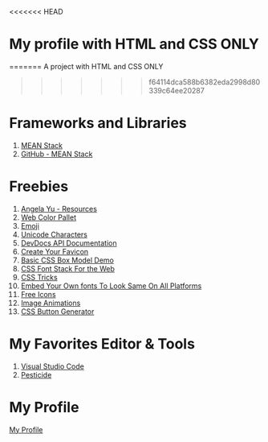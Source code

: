 <<<<<<< HEAD
#  My profile with HTML and CSS ONLY
=======
A project with HTML and CSS ONLY
>>>>>>> f64114dca588b6382eda2998d80339c64ee20287
# Frameworks and Libraries
1. <a href="http://meanjs.org/" target="_blank" title=" MongoDB, Express, AngularJS, and Node.js">MEAN Stack</a> 
2. <a href="http://github.com/meanjs/mean" target="_blank" title="MEAN Stack">GitHub - MEAN Stack</a> 
# Freebies
1. <a href = "https://www.appbrewery.co/p/web-development-course-resources" target="_blank">Angela Yu - Resources</a>
2. <a href = "https://colorhunt.co/" target="_blank">Web Color Pallet</a>
3. <a href = "http://emojipedia.org" target="_blank">Emoji</a>
4. <a href = "https://unicode-table.com/en/" target="_blank">Unicode Characters</a> 
5. <a href = "https://devdocs.io/" target="_blank">DevDocs API Documentation</a> 
6. <a href = "https://www.favicon.cc/" target="_blank">Create Your Favicon</a> 
7. <a href = "http://markusvogl.com/web1/interactive_box_model/css_box_demo.html" target="_blank">Basic 
CSS Box Model Demo</a> 
8. <a href = "https://www.cssfontstack.com/" target="_blank">CSS Font Stack For the Web</a> 
9. <a href = "https://css-tricks.com/" target="_blank">CSS Tricks</a> 
10. <a href = "https://fonts.google.com/" target="_blank">Embed Your Own fonts To Look Same On All Platforms</a> 
11. <a href = "https://www.flaticon.com/" target="_blank">Free Icons</a> 
12. <a href = "https://giphy.com/" target="_blank">Image Animations</a> 
13. <a href = "https://www.css3buttongenerator.com/" target="_blank">CSS Button Generator</a>
# My Favorites Editor & Tools
1. <a href = "https://code.visualstudio.com/download" target="_blank">Visual Studio Code</a>
2. <a href = "https://pesticide.io" target="_blank">Pesticide</a>
# My Profile
<a href = "https://maduoma.github.io/myprofile/" target="_blank">My Profile</a>

